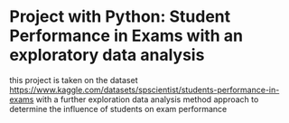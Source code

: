 # Project with Python: Student Performance in Exams with an exploratory data analysis
this project is taken on the dataset https://www.kaggle.com/datasets/spscientist/students-performance-in-exams with a further exploration data analysis method approach to determine the influence of students on exam performance
